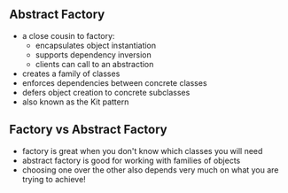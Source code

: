 ## Abstract Factory

- a close cousin to factory:
    - encapsulates object instantiation
    - supports dependency inversion
    - clients can call to an abstraction
- creates a family of classes
- enforces dependencies between concrete classes
- defers object creation to concrete subclasses
- also known as the Kit pattern

## Factory vs Abstract Factory

- factory is great when you don't know which classes you will need
- abstract factory is good for working with families of objects
- choosing one over the other also depends very much on what you are trying to achieve! 